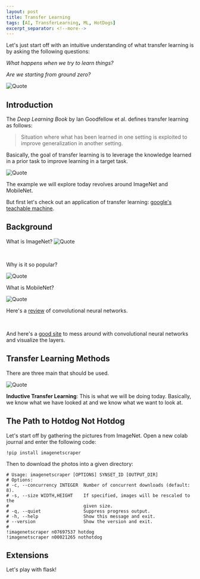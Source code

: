 ```yaml
---
layout: post
title: Transfer Learning
tags: [AI, TransferLearning, ML, HotDogs]
excerpt_separator: <!--more-->
---
```

Let's just start off with an intuitive understanding of what transfer learning is by asking the following questions:

*What happens when we try to learn things?*

*Are we starting from ground zero?*

<img src="https://hci-kdd.org/wordpress/wp-content/uploads/2017/08/Transfer-Learning-the-next-success-Andrew-Ng-845x321.jpg" alt="Quote" class="center">

## Introduction
The *Deep Learning Book* by Ian Goodfellow et al. defines transfer learning as follows:

> Situation where what has been learned in one setting is exploited to improve generalization in another setting.

Basically, the goal of transfer learning is to leverage the knowledge learned in a prior task to improve learning in a target task.

<img src="https://cdn-images-1.medium.com/max/1600/1*9GTEzcO8KxxrfutmtsPs3Q.png" alt="Quote" class="center">

The example we will explore today revolves around ImageNet and MobileNet.

But first let's check out an application of transfer learning: [google's teachable machine](https://teachablemachine.withgoogle.com/).

## Background

What is ImageNet?
<img src="https://miro.medium.com/max/1200/1*v64BvvzbeJvhSen1X7IPNA.jpeg" alt="Quote" class="center">

<br />

Why is it so popular?

<img src="https://thegradient.pub/content/images/2018/07/image_1.png" alt="Quote" class="center">

<br />

What is MobileNet?

<img src="https://www.researchgate.net/profile/Gustav_Von_Zitzewitz/publication/324476862/figure/fig7/AS:614545865310213@1523530560584/Winner-results-of-the-ImageNet-large-scale-visual-recognition-challenge-LSVRC-of-the.png" alt="Quote" class="center">

Here's a [review](https://www.youtube.com/embed/Gu0MkmynWkw) of convolutional neural networks.

<br>

And here's a [good site](http://scs.ryerson.ca/~aharley/vis/conv/) to mess around with convolutional neural networks and visualize the layers.

## Transfer Learning Methods
There are three main that should be used.

<img src="https://cdn-images-1.medium.com/max/1600/1*mEHO0-LifV7MgwXSpY9wyQ.png" alt="Quote" class="center">

**Inductive Transfer Learning**: This is what we will be doing today. Basically, we know what we have looked at and we know what we want to look at.

## The Path to Hotdog Not Hotdog

Let's start off by gathering the pictures from ImageNet. Open a new colab journal and enter the following code:

``` shell
!pip install imagenetscraper
```

Then to download the photos into a given directory:

``` shell
# Usage: imagenetscraper [OPTIONS] SYNSET_ID [OUTPUT_DIR]
# Options:
# -c, --concurrency INTEGER  Number of concurrent downloads (default: 8).
# -s, --size WIDTH,HEIGHT    If specified, images will be rescaled to the
#                            given size.
# -q, --quiet                Suppress progress output.
# -h, --help                 Show this message and exit.
# --version                  Show the version and exit.
# 
!imagenetscraper n07697537 hotdog
!imagenetscraper n00021265 nothotdog
```

## Extensions
Let's play with flask!
